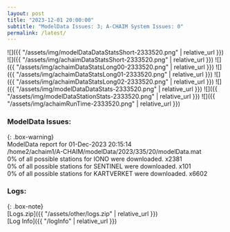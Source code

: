 ```yaml
---
layout: post
title: "2023-12-01 20:00:00"
subtitle: "ModelData Issues: 3; A-CHAIM System Issues: 0"
permalink: /latest/
---
```


![]({{ "/assets/img/modelDataDataStatsShort-2333520.png" | relative_url }})
![]({{ "/assets/img/achaimDataStatsShort-2333520.png" | relative_url }})
![]({{ "/assets/img/achaimDataStatsLong00-2333520.png" | relative_url }})
![]({{ "/assets/img/achaimDataStatsLong01-2333520.png" | relative_url }})
![]({{ "/assets/img/achaimDataStatsLong02-2333520.png" | relative_url }})
![]({{ "/assets/img/modelDataDataStats-2333520.png" | relative_url }})
![]({{ "/assets/img/modelDataStationStats-2333520.png" | relative_url }})
![]({{ "/assets/img/achaimRunTime-2333520.png" | relative_url }})


### ModelData Issues:  
  
{: .box-warning}  
 ModelData report for 01-Dec-2023 20:15:14   
 /home2/achaim1/A-CHAIM/modelData/2023/335/20/modelData.mat   
 0% of all possible stations for IONO were downloaded. x2381   
 0% of all possible stations for SENTINEL were downloaded. x101   
 0% of all possible stations for KARTVERKET were downloaded. x6602   
  


### Logs:  
  
{: .box-note}  
[Logs.zip]({{ "/assets/other/logs.zip" | relative_url }})  
[Log Info]({{ "/logInfo" | relative_url }})  
